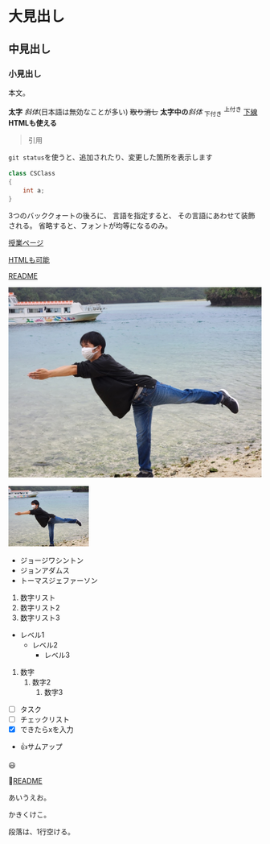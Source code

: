 # 大見出し
## 中見出し
### 小見出し

本文。

**太字**
*斜体*(日本語は無効なことが多い)
~~取り消し~~
**太字中の**_斜体_
<sub>下付き</sub>
<sup>上付き</sup>
<ins>下線</ins>
<b>HTMLも使える</b>

> 引用

`git status`を使うと、追加されたり、変更した箇所を表示します

```csharp
class CSClass
{
	int a;
}
```

3つのバッククォートの後ろに、
言語を指定すると、
その言語にあわせて装飾される。
省略すると、フォントが均等になるのみ。

[授業ページ](https://github.com/datgm24/design)

<a href="https://github.com/datgm24/design">HTMLも可能</a>

[README](README.md)

![さかな～](image/sakana.jpg)

<img src="image/sakana.jpg" style="width:160px" alt="さかな～">

 - ジョージワシントン
 - ジョンアダムス
 - トーマスジェファーソン

 1. 数字リスト
 1. 数字リスト2
 1. 数字リスト3


 - レベル1
    - レベル2
    	- レベル3

1. 数字
    1. 数字2
        1. 数字3

- [ ] タスク
- [ ] チェックリスト
- [x] できたらxを入力

- :+1:サムアップ

:smiley:

:link:[README](README.md)

あいうえお。

かきくけこ。

段落は、1行空ける。